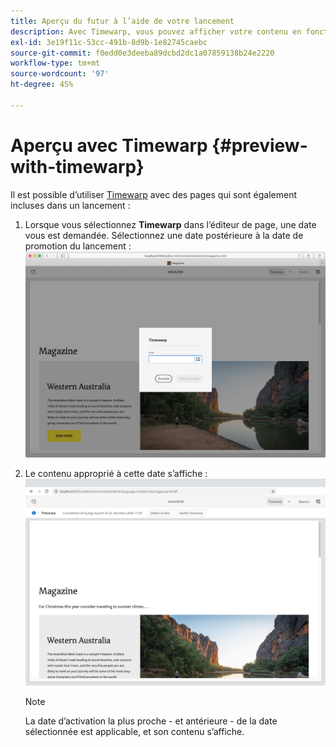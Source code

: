 ```yaml
---
title: Aperçu du futur à l’aide de votre lancement
description: Avec Timewarp, vous pouvez afficher votre contenu en fonction de vos lancements.
exl-id: 3e19f11c-53cc-491b-8d9b-1e82745caebc
source-git-commit: f0edd0e3deeba89dcbd2dc1a07859138b24e2220
workflow-type: tm+mt
source-wordcount: '97'
ht-degree: 45%

---
```


# Aperçu avec Timewarp {#preview-with-timewarp}

Il est possible d’utiliser [Timewarp](/help/sites-cloud/authoring/features/page-versions.md#timewarp) avec des pages qui sont également incluses dans un lancement :

1. Lorsque vous sélectionnez **Timewarp** dans l’éditeur de page, une date vous est demandée. Sélectionnez une date postérieure à la date de promotion du lancement :
   ![Navigation dans le lancement à partir de l’éditeur de page](/help/sites-cloud/authoring/assets/launches-timewarp-01.png)

1. Le contenu approprié à cette date s’affiche :
   ![Navigation dans le lancement à partir de l’éditeur de page](/help/sites-cloud/authoring/assets/launches-timewarp-02.png)

   >[!NOTE]
   >
   >La date d’activation la plus proche - et antérieure - de la date sélectionnée est applicable, et son contenu s’affiche.
